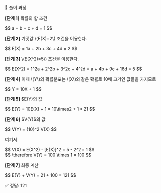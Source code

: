 🧩 풀이 과정

<p><strong>[단계 1]</strong> 확률의 합 조건</p> <div class="math-display">$$ a + b + c + d = 1 $$</div>
<p><strong>[단계 2]</strong> 기댓값 \(E(X)=2\) 조건을 이용한다.</p> <div class="math-display">$$ E(X) = 1a + 2b + 3c + 4d = 2 $$</div>
<p><strong>[단계 3]</strong> \(E(X^2)=5\) 조건을 이용한다.</p> <div class="math-display">$$ E(X^2) = 1^2a + 2^2b + 3^2c + 4^2d = a + 4b + 9c + 16d = 5 $$</div>
<p><strong>[단계 4]</strong> 이제 \(Y\)의 확률분포는 \(X\)와 같은 확률로 10배 크기인 값들을 가지므로</p> <div class="math-display">$$ Y = 10X + 1 $$</div>
<p><strong>[단계 5]</strong> $E(Y)의 값</p> <div class="math-display">$$ E(Y) = 10E(X) + 1 = 10\times2 + 1 = 21 $$</div>
<p><strong>[단계 6]</strong> $V(Y)$의 값</p> <div class="math-display">$$ V(Y) = {10}^2 V(X) $$</div> <p>여기서</p> <div class="math-display">$$ V(X) = E(X^2) - [E(X)]^2 = 5 - 2^2 = 1 $$</div> <div class="math-display">$$ \therefore V(Y) = 100 \times 1 = 100 $$</div>
<p><strong>[단계 7]</strong> 최종 계산</p> <div class="math-display">$$ E(Y) + V(Y) = 21 + 100 = 121 $$</div>

✅ 정답: 121